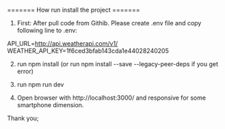 ======= How run install the project =======

1. First: After pull code from Githib. Please create .env file and copy following line to .env:

API_URL=http://api.weatherapi.com/v1/
WEATHER_API_KEY=1f6ced3bfab143cda1e44028240205

2. run npm install (or run npm install --save --legacy-peer-deps if you get error)

3. run npm run dev

4. Open browser with http://localhost:3000/ and responsive for some smartphone dimension.

Thank you;
